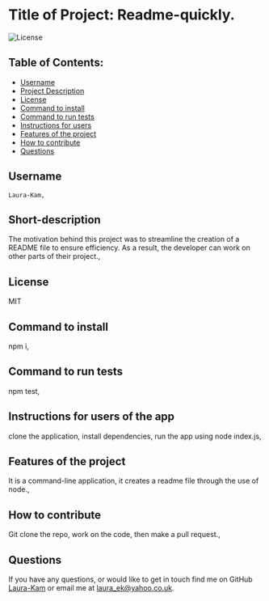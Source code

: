 # Title of Project: Readme-quickly.
  ![License](https://img.shields.io/badge/license-MIT-blue.svg)

  ## Table of Contents:
  
  * [Username](#username)
  * [Project Description](#short-description)
  * [License](#license)
  * [Command to install](#command-to-install)
  * [Command to run tests](#command-to-run-tests)
  * [Instructions for users](#instructions-for-users-of-the-app)
  * [Features of the project](#features-of-the-project)
  * [How to contribute](#how-to-contribute)
  * [Questions](#questions)
  

  ## Username
    Laura-Kam,
  ## Short-description
   The motivation behind this project was to streamline the creation of a README file to ensure efficiency. As a result, the developer can work on other parts of their project.,
## License
  MIT 
  ## Command to install
   npm i,
  ## Command to run tests
   npm test,
  ## Instructions for users of the app
   clone the application,  install dependencies, run the app using node index.js,
  ## Features of the project
   It is a command-line application, it creates a readme file through the use of node.,
  ## How to contribute
   Git clone the repo, work on the code, then make a pull request.,
   ## Questions 
   If you have any questions, or would like to get in touch find me on GitHub [Laura-Kam](https://github.com/Laura-Kam)
   or email me at laura_ek@yahoo.co.uk.
